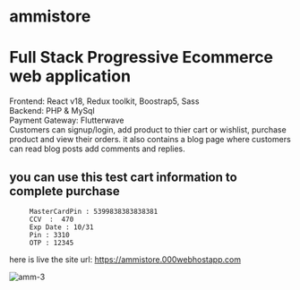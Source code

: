 # ammistore
# Full Stack Progressive Ecommerce web application
Frontend: React v18, Redux toolkit, Boostrap5, Sass <br />
Backend: PHP & MySql  <br />
Payment Gateway: Flutterwave <br />
Customers can signup/login, add product to thier cart or wishlist, purchase product and view their orders. 
it also contains a blog page where customers can read blog posts add comments and replies.

## you can use this test cart information to complete purchase 
         MasterCardPin : 5399838383838381  
         CCV  :  470  
         Exp Date : 10/31 
         Pin : 3310 
         OTP : 12345
here is live the site url: https://ammistore.000webhostapp.com

![amm-3](https://user-images.githubusercontent.com/70179458/184584262-68067c42-d9d6-4f45-9e72-04d08b7b7b07.png)
